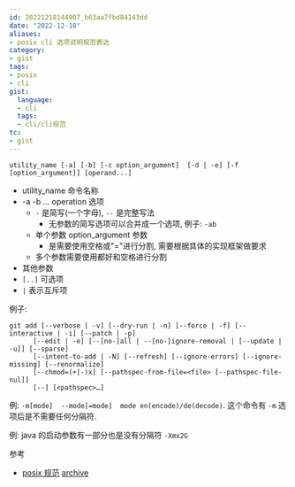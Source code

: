 ```yaml
---
id: 20221218144907_b63aa7fbd84143dd
date: "2022-12-18"
aliases:
- posix cli 选项说明规范表达
category:
- gist
tags:
- posix
- cli
gist:
  language:
  - cli
  tags:
  - cli/cli规范
tc:
- gist
---
```


`utility_name [-a] [-b] [-c option_argument]  [-d | -e] [-f [option_argument]] [operand...]`

- utility_name 命令名称
- -a -b ... operation 选项
    - `-` 是简写(一个字母), `--` 是完整写法
        - 无参数的简写选项可以合并成一个选项, 例子: `-ab`
    - 单个参数 option_argument 参数
        - 是需要使用空格或"="进行分割, 需要根据具体的实现框架做要求
    - 多个参数需要使用都好和空格进行分割
- 其他参数
- `[..]` 可选项
- `|` 表示互斥项

例子:
```
git add [--verbose | -v] [--dry-run | -n] [--force | -f] [--interactive | -i] [--patch | -p]
	  [--edit | -e] [--[no-]all | --[no-]ignore-removal | [--update | -u]] [--sparse]
	  [--intent-to-add | -N] [--refresh] [--ignore-errors] [--ignore-missing] [--renormalize]
	  [--chmod=(+|-)x] [--pathspec-from-file=<file> [--pathspec-file-nul]]
	  [--] [<pathspec>…​]
```

例: `-m[mode]  --mode[=mode]  mode en(encode)/de(decode)`. 这个命令有 `-m` 选项后是不需要任何分隔符.

例: java 的启动参数有一部分也是没有分隔符 `-Xmx2G`

参考
- [posix 规范](https://pubs.opengroup.org/onlinepubs/9699919799/basedefs/V1_chap12.html) [archive](https://web.archive.org/web/20221206093933/https://pubs.opengroup.org/onlinepubs/9699919799/basedefs/V1_chap12.html)